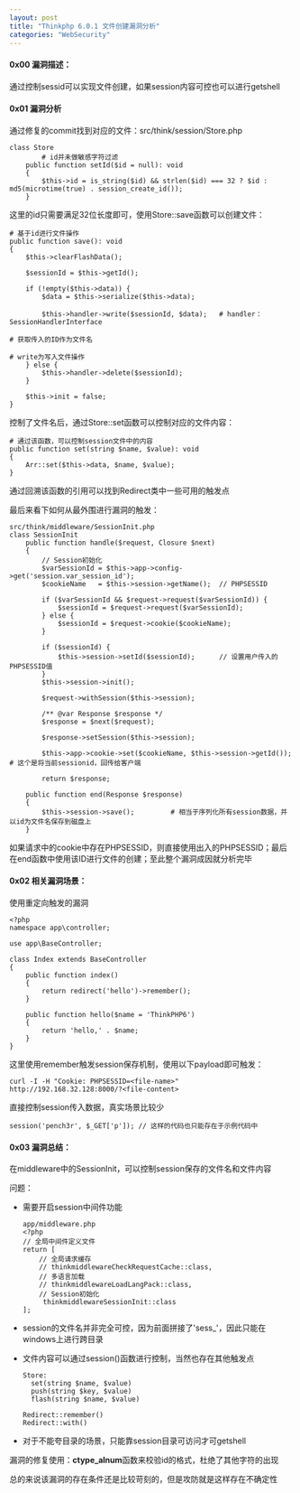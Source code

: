 ```yaml
---
layout: post
title: "Thinkphp 6.0.1 文件创建漏洞分析"
categories: "WebSecurity"
---
```


#### 0x00 漏洞描述：

通过控制sessid可以实现文件创建，如果session内容可控也可以进行getshell

#### 0x01 漏洞分析

通过修复的commit找到对应的文件：src/think/session/Store.php

```
class Store
		# id并未做敏感字符过滤
    public function setId($id = null): void
    {
        $this->id = is_string($id) && strlen($id) === 32 ? $id : md5(microtime(true) . session_create_id());
    }
```

这里的id只需要满足32位长度即可，使用Store::save函数可以创建文件：

```
# 基于id进行文件操作
public function save(): void
{
    $this->clearFlashData();

    $sessionId = $this->getId();

    if (!empty($this->data)) {
        $data = $this->serialize($this->data);

        $this->handler->write($sessionId, $data);	# handler： SessionHandlerInterface
        																					# 获取传入的ID作为文件名
        																					# write为写入文件操作
    } else {
        $this->handler->delete($sessionId);
    }

    $this->init = false;
} 
```

控制了文件名后，通过Store::set函数可以控制对应的文件内容：

```
# 通过该函数，可以控制session文件中的内容
public function set(string $name, $value): void
{
    Arr::set($this->data, $name, $value);
}
```

通过回溯该函数的引用可以找到Redirect类中一些可用的触发点

最后来看下如何从最外围进行漏洞的触发：

```
src/think/middleware/SessionInit.php
class SessionInit
    public function handle($request, Closure $next)
    {
        // Session初始化
        $varSessionId = $this->app->config->get('session.var_session_id');
        $cookieName   = $this->session->getName();	// PHPSESSID

        if ($varSessionId && $request->request($varSessionId)) {
            $sessionId = $request->request($varSessionId);
        } else {
            $sessionId = $request->cookie($cookieName);
        }

        if ($sessionId) {
            $this->session->setId($sessionId);		// 设置用户传入的PHPSESSID值
        }
        $this->session->init();

        $request->withSession($this->session);

        /** @var Response $response */
        $response = $next($request);

        $response->setSession($this->session);

        $this->app->cookie->set($cookieName, $this->session->getId());	# 这个是将当前sessionid，回传给客户端

        return $response;   

    public function end(Response $response)
    {
        $this->session->save();			# 相当于序列化所有session数据，并以id为文件名保存到磁盘上
    }
```

如果请求中的cookie中存在PHPSESSID，则直接使用出入的PHPSESSID；最后在end函数中使用该ID进行文件的创建；至此整个漏洞成因就分析完毕

#### 0x02 相关漏洞场景：

使用重定向触发的漏洞

```
<?php
namespace app\controller;

use app\BaseController;

class Index extends BaseController
{
    public function index()
    {
        return redirect('hello')->remember();
    }

    public function hello($name = 'ThinkPHP6')
    {
        return 'hello,' . $name;
    }
}
```

这里使用remember触发session保存机制，使用以下payload即可触发：

```
curl -I -H "Cookie: PHPSESSID=<file-name>" http://192.168.32.128:8000/?<file-content>
```

直接控制session传入数据，真实场景比较少

```
session('pench3r', $_GET['p']);	// 这样的代码也只能存在于示例代码中
```

#### 0x03 漏洞总结：

在middleware中的SessionInit，可以控制session保存的文件名和文件内容

问题：

* 需要开启session中间件功能

  ```
  app/middleware.php
  <?php
  // 全局中间件定义文件
  return [
      // 全局请求缓存
      // thinkmiddlewareCheckRequestCache::class,
      // 多语言加载
      // thinkmiddlewareLoadLangPack::class,
      // Session初始化
       thinkmiddlewareSessionInit::class
  ];
  ```

* session的文件名并非完全可控，因为前面拼接了'sess_'，因此只能在windows上进行跨目录

* 文件内容可以通过session()函数进行控制，当然也存在其他触发点

  ```
  Store:
  	set(string $name, $value)
  	push(string $key, $value)
  	flash(string $name, $value)
  	
  Redirect::remember()
  Redirect::with()
  ```

* 对于不能夸目录的场景，只能靠session目录可访问才可getshell

漏洞的修复使用：**ctype_alnum**函数来校验id的格式，杜绝了其他字符的出现

总的来说该漏洞的存在条件还是比较苛刻的，但是攻防就是这样存在不确定性

